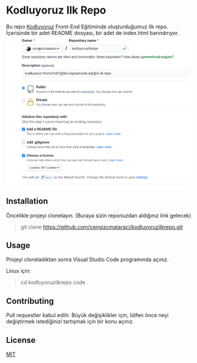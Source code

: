 # Kodluyoruz Ilk Repo 
Bu repo [Kodluyoruz](https://www.kodluyoruz.org/) Front-End Eğitiminde oluşturduğumuz ilk repo. İçerisinde bir adet README dosyası, bir adet de index.html barındırıyor.
![Kodluyoruz Logo](https://raw.githubusercontent.com/Kodluyoruz/taskforce/refs/heads/main/git/odev1/figures/github.png)
## Installation

Öncelikle projeyi clonelayın. (Buraya sizin reponuzdan aldığınız link gelecek)
> git clone https://github.com/cengizcmataraci/kodluyoruzilkrepo.git
 ## Usage

Projeyi cloneladıktan sonra Visual Studio Code programında açınız.      


Linux için:
> cd kodluyoruzilkrepo
> code .
 ## Contributing

Pull requestler kabul edilir. Büyük değişiklikler için, lütfen önce neyi değiştirmek istediğinizi tartışmak için bir konu açınız.


## License

[MIT](https://choosealicense.com/licenses/mit/) 
